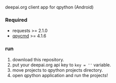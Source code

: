 deepai.org client app for qpython (Android)

### Required

- requests >= 2.1.0
- [qpycmd](https://github.com/guangrei/Qpy-CMD) >= 4.1.6

### run

1. download this repository.
2. put your deepai.org api key to `key = ''` variable.
3. move projects to qpython projects directory.
4. open qpython application and run the projects!
